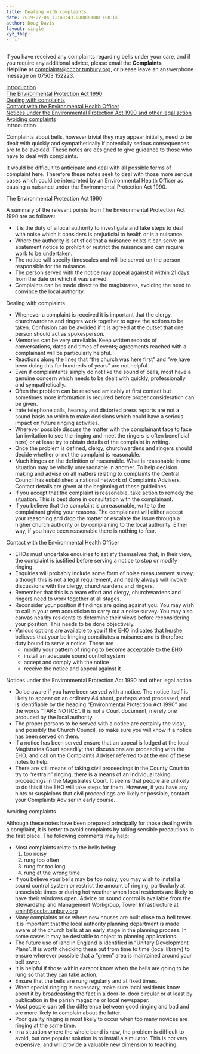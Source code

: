 ```yaml
---
title: Dealing with complaints
date: 2019-07-04 11:48:43.000000000 +00:00
author: Doug Davis
layout: single
xyz_fbap:
- '1'
---
```

If you have received any complaints regarding bells under your care, and if you require any additional advice, please email the **Complaints Helpline** at <complaints@cccbr.tunbury.org>, or please leave an answerphone message on 07503 152223.

[Introduction]()  
[The Environmental Protection Act 1990]()  
[Dealing with complaints]()  
[Contact with the Environmental Health Officer]()  
[Notices under the Environmental Protection Act 1990 and other legal action]()  
[Avoiding complaints]()  
Introduction

Complaints about bells, however trivial they may appear initially, need to be dealt with quickly and sympathetically if potentially serious consequences are to be avoided. These notes are designed to give guidance to those who have to deal with complaints.

It would be difficult to anticipate and deal with all possible forms of complaint here. Therefore these notes seek to deal with those more serious cases which could be interpreted by an Environmental Health Officer as causing a nuisance under the Environmental Protection Act 1990.

The Environmental Protection Act 1990

A summary of the relevant points from The Environmental Protection Act 1990 are as follows:

  * It is the duty of a local authority to investigate and take steps to deal with noise which it considers is prejudicial to health or is a nuisance.
  * Where the authority is satisfied that a nuisance exists it can serve an abatement notice to prohibit or restrict the nuisance and can require work to be undertaken.
  * The notice will specify timescales and will be served on the person responsible for the nuisance.
  * The person served with the notice may appeal against it within 21 days from the date on which it was served.
  * Complaints can be made direct to the magistrates, avoiding the need to convince the local authority.

Dealing with complaints

  * Whenever a complaint is received it is important that the clergy, churchwardens and ringers work together to agree the actions to be taken. Confusion can be avoided if it is agreed at the outset that one person should act as spokesperson.
  * Memories can be very unreliable. Keep written records of conversations, dates and times of events; agreements reached with a complainant will be particularly helpful.
  * Reactions along the lines that “the church was here first” and “we have been doing this for hundreds of years” are not helpful.
  * Even if complaintants simply do not like the sound of bells, most have a genuine concern which needs to be dealt with quickly, professionally and sympathetically.
  * Often the problem can be resolved amicably at first contact but sometimes more information is required before proper consideration can be given.
  * Irate telephone calls, hearsay and distorted press reports are not a sound basis on which to make decisions which could have a serious impact on future ringing activities.
  * Wherever possible discuss the matter with the complainant face to face (an invitation to see the ringing and meet the ringers is often beneficial here) or at least try to obtain details of the complaint in writing.
  * Once the problem is defined, clergy, churchwardens and ringers should decide whether or not the complaint is reasonable.
  * Much hinges on the definition of reasonable. What is reasonable in one situation may be wholly unresaonable in another. To help decision making and advise on all matters relating to complaints the Central Council has established a national network of Complaints Advisers. Contact details are given at the beginning of these guidelines.
  * If you accept that the complaint is reasonable, take action to remedy the situation. This is best done in consultation with the complainant.
  * If you believe that the complaint is unreasonable, write to the complainant giving your reasons. The complainant will either accept your reasoning and drop the matter or escalate the issue through a higher church authority or by complaining to the local authority. Either way, if you have been reasonable there is nothing to fear.

Contact with the Environmental Health Officer

  * EHOs must undertake enquiries to satisfy themselves that, in their view, the complaint is justified before serving a notice to stop or modify ringing.
  * Enquiries will probably include some form of noise measurement survey, although this is not a legal requirement, and nearly always will involve discussions with the clergy, churchwardens and ringers.
  * Remember that this is a team effort and clergy, churchwardens and ringers need to work together at all stages.
  * Reconsider your position if findings are going against you. You may wish to call in your own acoustician to carry out a noise survey. You may also canvas nearby residents to determine their views before reconsidering your position. This needs to be done objectively.
  * Various options are available to you if the EHO indicates that he/she believes that your bellringing constitutes a nuisance and is therefore duty bound to serve a notice. These are  
    <li style="list-style-type: none;">
      <ul>
        <li>
          modify your pattern of ringing to become acceptable to the EHO
        </li>
        <li>
          install an adequate sound control system
        </li>
        <li>
          accept and comply with the notice
        </li>
        <li>
          receive the notice and appeal against it
        </li>
      </ul>
    </li>

Notices under the Environmental Protection Act 1990 and other legal action

  * Do be aware if you have been served with a notice. The notice itself is likely to appear on an ordinary A4 sheet, perhaps word processed, and is identifiable by the heading “Environmental Protection Act 1990” and the words “TAKE NOTICE”. It is not a Court document, merely one produced by the local authority.
  * The proper persons to be served with a notice are certainly the vicar, and possibly the Church Council, so make sure you will know if a notice has been served on them.
  * If a notice has been served ensure that an appeal is lodged at the local Magistrates Court speedily; that discussions are proceeding with the EHO; and call on the Complaints Adviser referred to at the end of these notes to help.
  * There are still means of taking civil proceedings in the County Court to try to “restrain” ringing, there is a means of an individual taking proceedings in the Magistrates Court. It seems that people are unlikely to do this if the EHO will take steps for them. However, if you have any hints or suspicions that civil proceedings are likely or possible, contact your Complaints Adviser in early course.

Avoiding complaints

Although these notes have been prepared principally for those dealing with a complaint, it is better to avoid complaints by taking sensible precautions in the first place. The following comments may help:

  * Most complaints relate to the bells being: 
      1. too noisy
      2. rung too often
      3. rung for too long
      4. rung at the wrong time
  * If you believe your bells may be too noisy, you may wish to install a sound control system or restrict the amount of ringing, particularly at unsociable times or during hot weather when local residents are likely to have their windows open. Advice on sound control is available from the Stewardship and Management Workgroup, Tower Infrastructure at <sminf@cccbr.tunbury.org>
  * Many complaints arise where new houses are built close to a bell tower. It is important that the local authority planning department is made aware of the church bells at an early stage in the planning process. In some cases it may be desirable to object to planning applications.
  * The future use of land in England is identified in “Unitary Development Plans”. It is worth checking these out from time to time (local library) to ensure wherever possible that a “green” area is maintained around your bell tower.
  * It is helpful if those within earshot know when the bells are going to be rung so that they can take action.
  * Ensure that the bells are rung regularly and at fixed times.
  * When special ringing is necessary, make sure local residents know about it by broadcasting the fact in a door-to-door circular or at least by publication in the parish magazine or local newspaper.
  * Most people **can** tell the difference between good ringing and bad and are more likely to complain about the latter.
  * Poor quality ringing is most likely to occur when too many novices are ringing at the same time.
  * In a situation where the whole band is new, the problem is difficult to avoid, but one popular solution is to install a simulator. This is not very expensive, and will provide a valuable new dimension to teaching.
